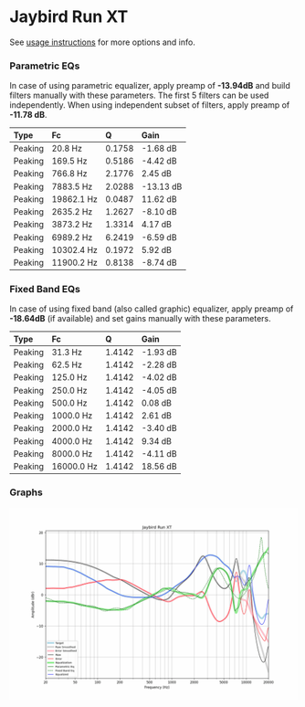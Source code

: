 # Jaybird Run XT
See [usage instructions](https://github.com/jaakkopasanen/AutoEq#usage) for more options and info.

### Parametric EQs
In case of using parametric equalizer, apply preamp of **-13.94dB** and build filters manually
with these parameters. The first 5 filters can be used independently.
When using independent subset of filters, apply preamp of **-11.78 dB**.

| Type    | Fc         |      Q | Gain      |
|:--------|:-----------|:-------|:----------|
| Peaking | 20.8 Hz    | 0.1758 | -1.68 dB  |
| Peaking | 169.5 Hz   | 0.5186 | -4.42 dB  |
| Peaking | 766.8 Hz   | 2.1776 | 2.45 dB   |
| Peaking | 7883.5 Hz  | 2.0288 | -13.13 dB |
| Peaking | 19862.1 Hz | 0.0487 | 11.62 dB  |
| Peaking | 2635.2 Hz  | 1.2627 | -8.10 dB  |
| Peaking | 3873.2 Hz  | 1.3314 | 4.17 dB   |
| Peaking | 6989.2 Hz  | 6.2419 | -6.59 dB  |
| Peaking | 10302.4 Hz | 0.1972 | 5.92 dB   |
| Peaking | 11900.2 Hz | 0.8138 | -8.74 dB  |

### Fixed Band EQs
In case of using fixed band (also called graphic) equalizer, apply preamp of **-18.64dB**
(if available) and set gains manually with these parameters.

| Type    | Fc         |      Q | Gain     |
|:--------|:-----------|:-------|:---------|
| Peaking | 31.3 Hz    | 1.4142 | -1.93 dB |
| Peaking | 62.5 Hz    | 1.4142 | -2.28 dB |
| Peaking | 125.0 Hz   | 1.4142 | -4.02 dB |
| Peaking | 250.0 Hz   | 1.4142 | -4.05 dB |
| Peaking | 500.0 Hz   | 1.4142 | 0.08 dB  |
| Peaking | 1000.0 Hz  | 1.4142 | 2.61 dB  |
| Peaking | 2000.0 Hz  | 1.4142 | -3.40 dB |
| Peaking | 4000.0 Hz  | 1.4142 | 9.34 dB  |
| Peaking | 8000.0 Hz  | 1.4142 | -4.11 dB |
| Peaking | 16000.0 Hz | 1.4142 | 18.56 dB |

### Graphs
![](./Jaybird%20Run%20XT.png)